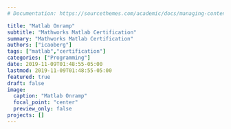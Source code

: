 ```yaml
---
# Documentation: https://sourcethemes.com/academic/docs/managing-content/

title: "Matlab Onramp"
subtitle: "Mathworks Matlab Certification"
summary: "Mathworks Matlab Certification"
authors: ["icaoberg"]
tags: ["matlab","certification"]
categories: ["Programming"]
date: 2019-11-09T01:48:55-05:00
lastmod: 2019-11-09T01:48:55-05:00
featured: true
draft: false
image:
  caption: "Matlab Onramp"
  focal_point: "center"
  preview_only: false
projects: []
---
```


